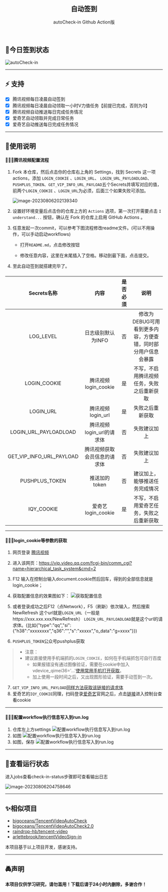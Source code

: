 <p align="center">
  <h2 align="center"><storng>自动签到</storng></h2>
  <p align="center">
    autoCheck-in
    Github Action版
    <br/>
    <br/>
    <br/>
  </p>
</p>




## 🎈今日签到状态

![autoCheck-in](https://github.com/arlettebrook/autoCheck-in/actions/workflows/main.yml/badge.svg)

---



## **⚡ 支持**   

* [x] 腾讯视频每日凌晨自动签到
* [x] 腾讯视频每日凌晨自动领取一小时V力值任务【前提已完成，否则为0】
* [x] 腾讯视频自动推送每日完成任务情况
* [x] 爱奇艺自动领取并完成日常任务
* [x] 爱奇艺自动推送每日完成任务情况

---



## 🍝使用说明



#### 🙍🏻‍♀️腾讯视频配置流程

1. Fork 本仓库，然后点击你的仓库右上角的 Settings，找到 Secrets 这一项actions，添加 `LOGIN_COOKIE` 、`LOGIN_URL`、 `LOGIN_URL_PAYLOADLOAD`、`PUSHPLUS_TOKEN`、`GET_VIP_INFO_URL_PAYLOAD`五个Secrets并填写对应的值，前两个`LOGIN_COOKIE` 、`LOGIN_URL`为必须，后面三个如果失败可添加。

   ![image-20230806202139340](README.assets/image-20230806202139340.png)

2. 设置好环境变量后点击你的仓库上方的 `Actions` 选项，第一次打开需要点击 `I understand...` 按钮，确认在 Fork 的仓库上启用 GitHub Actions 。

3. 任意发起一次commit，可以参考下图流程修改readme文件。(可以不用操作，可以手动启动workflows)

   - 打开`README.md`，点击修改按钮

   - 修改任意内容，这里在末尾插入了空格。移动到最下面，点击提交。


4. 至此自动签到就搭建完毕了。

### 

|       Secrets名称        |             内容             | 是否必须 |                             说明                             |
| :----------------------: | :--------------------------: | :------: | :----------------------------------------------------------: |
|        LOG_LEVEL         |      日志级别默认为INFO      |    否    | 修改为DEBUG可用看到更多内容，方便查错，同时部分用户信息会暴露 |
|       LOGIN_COOKIE       |     腾讯视频login_cookie     |    是    |          不写，不启用腾讯视频任务，失败之后重新获取          |
|        LOGIN_URL         |      腾讯视频login_url       |    是    |                       失败之后重新获取                       |
|  LOGIN_URL_PAYLOADLOAD   |  腾讯视频login_url的请求体   |    否    |                         失败建议加上                         |
| GET_VIP_INFO_URL_PAYLOAD | 腾讯视频获取会员信息的请求体 |    否    |                         失败建议加上                         |
|      PUSHPLUS_TOKEN      |        推送加的token         |    否    |                建议加上，能够推送任务完成情况                |
|        IQY_COOKIE        |      爱奇艺login_cookie      |    是    |           不写，不启用爱奇艺任务，失败之后重新获取           |



---



#### 🙍🏻‍♂️login_cookie等参数的获取



1. 网页登录 [腾讯视频](v.qq.com)
2. 进入该网页：https://vip.video.qq.com/fcgi-bin/comm_cgi?name=hierarchical_task_system&cmd=2
3. F12 输入在控制台输入document.cookie然后回车，得到的全部信息就是login_cookie；
5. 获取配置信息的效果图如下：
![获取配置信息](./img/1.jpg)

5. 或者登录成功之后F12（点Network），F5（刷新）依次输入，然后搜索NewRefresh
   这个url就是`LOGIN_URL`（一般是https://xxx.xxx.xxx/NewRefresh）
   `LOGIN_URL_PAYLOADLOAD`就是这个url的请求体。(比如{"type":"qq","si":{"h38":"xxxxxxxx","q36":"","s":"xxxxx","o_data":"g=xxxx"}})
7. `PUSHPLUS_TOKEN`公众号pushplus获取

> - 注意：
> - 建议直接使用手机端抓的`LOGIN_COOKIE`，如何在手机端抓包可自行百度
>   - 如果报错没有通过图像验证，需要在cookie中加入vdevice_qimei36='...'[使用常用手机打开获取](https://m.v.qq.com/schemeurl)。
>   - 加上使用一段时间之后，又出现图形验证，需要手动签到一次。

7. `GET_VIP_INFO_URL_PAYLOAD`[同样方法获取该链接的请求体](https://vip.video.qq.com/rpc/trpc.query_vipinfo.vipinfo.QueryVipInfo/GetVipUserInfoH5)
7. 爱奇艺的`IQY_COOKIE`同理，扫码登录[爱奇艺](https://iqyi.com)官网之后，点击[链接](http://serv.vip.iqiyi.com/vipgrowth/query.action)进入控制台查看cookie



---



#### 🙎🏻‍♀️配置workflow执行信息写入到run.log



1. 仓库左上方settings
![配置workflow执行信息写入到run.log](./img/2.jpg)
2. 如图
![配置workflow执行信息写入到run.log](img/3.jpg)
3. 如图，保存
![配置workflow执行信息写入到run.log](./img/4.jpg)



---



## 🚗查看运行状态

进入jobs查看check-in-status步骤即可查看输出日志

![image-20230806204758646](README.assets/image-20230806204758646.png)



---



## ✨相似项目

- [bigoceans/TencentVideoAutoCheck](https://github.com/bigoceans/TencentVideoAutoCheck)
- [bigoceans/TencentVideoAutoCheck2.0](https://github.com/bigoceans/TencentVideoAutoCheck2.0)
- [raindrop-hb/tencent-video](https://github.com/raindrop-hb/tencent-video)
- [arlettebrook/tencentVideoSign-in](https://github.com/arlettebrook/tencentVideoSign-in)

本项目基于以上项目开发，感谢支持。



---



## 🚔声明

**本项目仅供学习研究，请勿滥用！下载后请于24小时内删除，多谢合作！**

